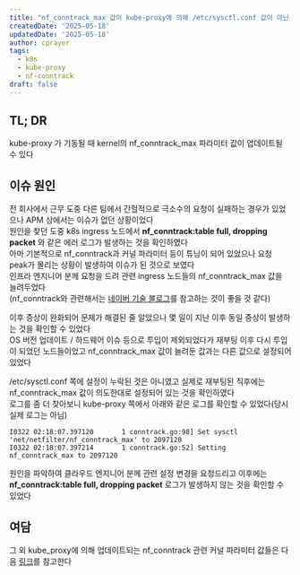 ```yaml
---
title: "nf_conntrack_max 값이 kube-proxy에 의해 /etc/sysctl.conf 값이 아닌 의도하지 않은 값으로 업데이트"
createdDate: '2025-05-18'
updatedDate: '2025-05-18'
author: cprayer
tags:
  - k8s
  - kube-proxy
  - nf-conntrack
draft: false
---
```


## TL; DR

kube-proxy 가 기동될 때 kernel의 nf_conntrack_max 파라미터 값이 업데이트될 수 있다

## 이슈 원인

전 회사에서 근무 도중 다른 팀에서 간헐적으로 극소수의 요청이 실패하는 경우가 있었으나 APM 상에서는 이슈가 없던 상황이었다 \
원인을 찾던 도중 k8s ingress 노드에서 **nf_conntrack:table full, dropping packet** 와 같은 에러 로그가 발생하는 것을 확인하였다 \
아마 기본적으로 nf_conntrack과 커널 파라미터 등이 튜닝이 되어 있었으나 요청 peak가 몰리는 상황이 발생하여 이슈가 된 것으로 보였다 \
인프라 엔지니어 분께 요청을 드려 관련 ingress 노드들의 nf_conntrack_max 값을 늘려두었다 \
(nf_conntrack와 관련해서는 [네이버 기술 블로그](https://blog.naver.com/n_cloudplatform/221638712887)를 참고하는 것이 좋을 것 같다)

이후 증상이 완화되어 문제가 해결된 줄 알았으나 몇 일이 지난 이후 동일 증상이 발생하는 것을 확인할 수 있었다 \
OS 버전 업데이트 / 하드웨어 이슈 등으로 투입이 제외되었다가 재부팅 이후 다시 투입이 되었던 노드들이었고 nf_conntrack_max 값이 늘려둔 값과는 다른 값으로 설정되어 있었다

/etc/sysctl.conf 쪽에 설정이 누락된 것은 아니였고 실제로 재부팅된 직후에는 nf_conntrack_max 값이 의도한대로 설정되어 있는 것을 확인하였다 \
로그를 좀 더 찾아보니 kube-proxy 쪽에서 아래와 같은 로그를 확인할 수 있었다(당시 실제 로그는 아님)

```
I0322 02:18:07.397120       1 conntrack.go:98] Set sysctl 'net/netfilter/nf_conntrack_max' to 2097120
I0322 02:18:07.397214       1 conntrack.go:52] Setting nf_conntrack_max to 2097120
```

원인을 파악하여 클라우드 엔지니어 분께 관련 설정 변경을 요청드리고 이후에는 **nf_conntrack:table full, dropping packet** 로그가 발생하지 않는 것을 확인할 수 있었다

## 여담

그 외 kube_proxy에 의해 업데이트되는 nf_conntrack 관련 커널 파라미터 값들은 다음 [링크](https://github.com/kubernetes/kubernetes/blob/3196c9946355c1d20086f66c22e9e5364fb0a56f/cmd/kube-proxy/app/conntrack.go#L35-L48)를 참고한다